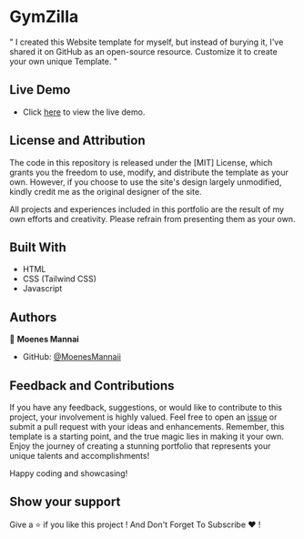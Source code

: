 # GymZilla

" I created this Website template for myself, but instead of burying it, I've shared it on GitHub as an open-source resource. Customize it to create your own unique Template. "


## Live Demo

- Click [here](https://gymzilla-fitness.netlify.app/) to view the live demo.


## License and Attribution

The code in this repository is released under the [MIT] License, which grants you the freedom to use, modify, and distribute the template as your own. However, if you choose to use the site's design largely unmodified, kindly credit me as the original designer of the site.

All projects and experiences included in this portfolio are the result of my own efforts and creativity. Please refrain from presenting them as your own.


## Built With

- HTML
- CSS (Tailwind CSS)
- Javascript


## Authors

👤 **Moenes Mannai**

- GitHub: [@MoenesMannaii](https://github.com/MoenesMannaii/)


## Feedback and Contributions

If you have any feedback, suggestions, or would like to contribute to this project, your involvement is highly valued. Feel free to open an [issue](../../issues/) or submit a pull request with your ideas and enhancements. Remember, this template is a starting point, and the true magic lies in making it your own. Enjoy the journey of creating a stunning portfolio that represents your unique talents and accomplishments!

Happy coding and showcasing!


## Show your support

Give a ⭐️ if you like this project !
And Don't Forget To Subscribe ❤️ !